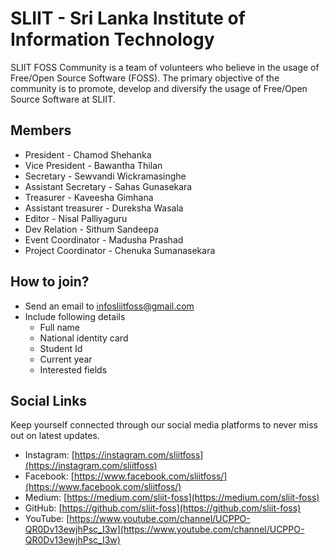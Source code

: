 
# SLIIT - Sri Lanka Institute of Information Technology

SLIIT FOSS Community is a team of volunteers who believe in the usage of Free/Open Source Software (FOSS). The primary objective of the community is to promote, develop and diversify the usage of Free/Open Source Software at SLIIT.

## Members

- President - Chamod Shehanka
- Vice President - Bawantha Thilan
- Secretary - Sewvandi Wickramasinghe 
- Assistant Secretary - Sahas Gunasekara
- Treasurer - Kaveesha Gimhana
- Assistant treasurer - Dureksha Wasala
- Editor - Nisal Palliyaguru
- Dev Relation - Sithum Sandeepa
- Event Coordinator - Madusha Prashad
- Project Coordinator - Chenuka Sumanasekara

## How to join?

- Send an email to [infosliitfoss@gmail.com](infosliitfoss@gmail.com) 
- Include following details
    - Full name
    - National identity card
    - Student Id
    - Current year
    - Interested fields 

## Social Links

Keep yourself connected through our social media platforms to never miss out on latest updates.

- Instagram: [https://instagram.com/sliitfoss](https://instagram.com/sliitfoss)
- Facebook: [https://www.facebook.com/sliitfoss/](https://www.facebook.com/sliitfoss/)
- Medium: [https://medium.com/sliit-foss](https://medium.com/sliit-foss)
- GitHub: [https://github.com/sliit-foss](https://github.com/sliit-foss)
- YouTube: [https://www.youtube.com/channel/UCPPO-QR0Dv13ewjhPsc_I3w](https://www.youtube.com/channel/UCPPO-QR0Dv13ewjhPsc_I3w)


